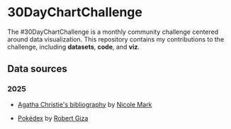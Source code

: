 # 30DayChartChallenge
The #30DayChartChallenge is a monthly community challenge centered
around data visualization.
This repository contains my contributions to the challenge, including
**datasets**, **code**, and **viz**.

## Data sources
### 2025

- [Agatha Christie's
  bibliography](https://docs.google.com/spreadsheets/d/1A8ZRe5KLLAllhT31pCzke4j5qAPqeMKf0jYgyJXcoPs/edit#gid=0)
   by [Nicole Mark](https://www.nicoledesignsdata.net/)

- [Pokédex](https://kaggle.com/datasets/rzgiza/pokdex-for-all-1025-pokemon-w-text-description)
  by [Robert Giza](https://github.com/rzgiza)
